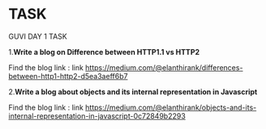 # TASK
GUVI DAY 1 TASK



1.**Write a blog on Difference between HTTP1.1 vs HTTP2**
 
  Find the blog link : link https://medium.com/@elanthirank/differences-between-http1-http2-d5ea3aeff6b7

2.**Write a blog about objects and its internal representation in Javascript** 
  
  Find the blog link : link https://medium.com/@elanthirank/objects-and-its-internal-representation-in-javascript-0c72849b2293
